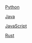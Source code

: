 [Python](./hola_py.py)

[Java](./hola_java.java)

[JavaScript](./holajs.js)

[Rust](./holarust.rs)

